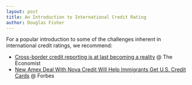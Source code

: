 ```yaml
---
layout: post
title: An Introduction to International Credit Rating
author: Douglas Fisher
---
```


For a popular introduction to some of the challenges inherent in international credit ratings, we recommend:

- [Cross-border credit reporting is at last becoming a reality](https://www.economist.com/finance-and-economics/2019/04/11/cross-border-credit-reporting-is-at-last-becoming-a-reality) @ The Economist
- [New Amex Deal With Nova Credit Will Help Immigrants Get U.S. Credit Cards](https://www.forbes.com/sites/advisor/2019/10/25/new-amex-deal-with-nova-credit-will-help-immigrants-get-us-credit-cards) @ Forbes
